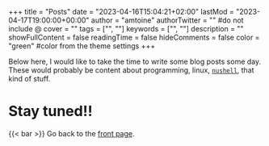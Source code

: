+++
title = "Posts"
date = "2023-04-16T15:04:21+02:00"
lastMod = "2023-04-17T19:00:00+00:00"
author = "amtoine"
authorTwitter = "" #do not include @
cover = ""
tags = ["", ""]
keywords = ["", ""]
description = ""
showFullContent = false
readingTime = false
hideComments = false
color = "green" #color from the theme settings
+++

Below here, I would like to take the time to write some blog posts some day.  
These would probably be content about programming, linux, [`nushell`], that kind
of stuff.

# Stay tuned!!

{{< bar >}}
Go back to the [front page](/).

[`nushell`]: https://github.com/nushell/nushell

